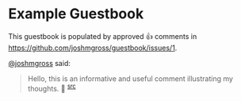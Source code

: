 # Example Guestbook

This guestbook is populated by approved :+1: comments in https://github.com/joshmgross/guestbook/issues/1.

<!--START:guestbook-->
[@joshmgross](https://github.com/joshmgross) said:
> Hello, this is an informative and useful comment illustrating my thoughts. 🧀
<sup>[src](https://github.com/joshmgross/guestbook/issues/1#issuecomment-645117859)</sup>
<!--END:guestbook-->